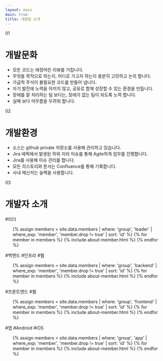 ```yaml
---
layout: main
main: true
title: 개발팀 소개
---
```


<div class="loading-animation">
    <div class="about">
        <div class="section">
            <div class="title index">01</div>
            <div class="content">
                <h1 class="subtitle">개발문화</h1>
                <ul class="culture">
                    <li>모든 코드는 애정어린 리뷰를 거칩니다.</li>
                    <li>무엇을 목적으로 하는지, 어디로 가고자 하는지 충분히 고민하고 논의 합니다.</li>
                    <li>가급적 주석이 불필요한 코드를 만들어 냅니다.</li>
                    <li>자기 발전에 노력을 아끼지 않고, 공유로 함께 성장할 수 있는 환경을 만듭니다.</li>
                    <li>장애를 잘 처리하는 팀 보다는, 장애가 없는 팀이 되도록 노력 합니다.</li>
                    <li>실패 보다 머무름을 두려워 합니다.</li>
                </ul>
            </div>
        </div>
        <div class="section">
            <div class="title index">02</div>
            <div class="content">
                <h1 class="subtitle">개발환경</h1>
                <ul class="environment">
                    <li>소스는 github private 저장소를 사용해 관리하고 있습니다.</li>
                    <li>Jira 에픽에서 발생된 하위 지라 이슈를 통해 Agile하게 업무를 진행합니다.</li>
                    <li>Jira를 사용해 이슈 관리를 합니다.</li>
                    <li>모든 히스토리와 문서는 Confluence를 통해 기록합니다.</li>
                    <li>사내 메신저는 슬랙을 사용합니다.</li>
                </ul>
            </div>
        </div>
        <div class="section">
            <div class="title index">03</div>
            <div class="content">
                <h1 class="subtitle">개발자 소개</h1>
                <div class="divider"></div>
                <div class="group">
                    <div class="group-name">#리더</div>
                    <ul class="member">
                        {% assign members = site.data.members | where: 'group', 'leader' | where_exp: 'member', 'member.drop != true' | sort: 'id' %}
                        {% for member in members %}
                            {% include about-member.html %}
                        {% endfor %}
                    </ul>
                </div>
                <div class="group">
                    <div class="group-name">#백엔드 #인프라 #웹</div>
                    <ul class="member">
                        {% assign members = site.data.members | where: 'group', 'backend' | where_exp: 'member', 'member.drop != true' | sort: 'id' %}
                        {% for member in members %}
                            {% include about-member.html %}
                        {% endfor %}
                    </ul>
                </div>
                <div class="group">
                    <div class="group-name">#프론트엔드 #웹</div>
                    <ul class="member">
                        {% assign members = site.data.members | where: 'group', 'frontend' | where_exp: 'member', 'member.drop != true' | sort: 'id' %}
                        {% for member in members %}
                            {% include about-member.html %}
                        {% endfor %}
                    </ul>
                </div>
                <div class="group">
                    <div class="group-name">#앱 #Android #iOS</div>
                    <ul class="member">
                        {% assign members = site.data.members | where: 'group', 'app' | where_exp: 'member', 'member.drop != true' | sort: 'id' %}
                        {% for member in members %}
                            {% include about-member.html %}
                        {% endfor %}
                    </ul>
                </div>
            </div>
        </div>
    </div>
</div>

